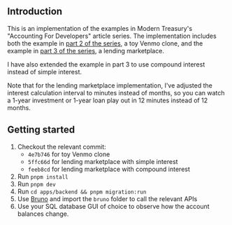 ## Introduction

This is an implementation of the examples in Modern Treasury's "Accounting For Developers" article series. The implementation includes both the example in [part 2 of the series](https://www.moderntreasury.com/journal/accounting-for-developers-part-ii), a toy Venmo clone, and the example in [part 3 of the series](https://www.moderntreasury.com/journal/accounting-for-developers-part-iii), a lending marketplace.

I have also extended the example in part 3 to use compound interest instead of simple interest.

Note that for the lending marketplace implementation, I've adjusted the interest calculation interval to minutes instead of months, so you can watch a 1-year investment or 1-year loan play out in 12 minutes instead of 12 months.

## Getting started

1. Checkout the relevant commit:
    - `4e7b746` for toy Venmo clone
    - `5ffc66d` for lending marketplace with simple interest
    - `feeb8cd` for lending marketplace with compound interest
1. Run `pnpm install`
1. Run `pnpm dev`
1. Run `cd apps/backend && pnpm migration:run`
1. Use [Bruno](https://www.usebruno.com/) and import the `bruno` folder to call the relevant APIs
1. Use your SQL database GUI of choice to observe how the account balances change.
